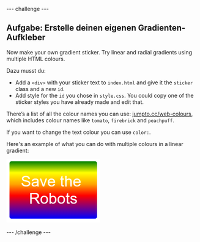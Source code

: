\--- challenge \---

## Aufgabe: Erstelle deinen eigenen Gradienten-Aufkleber

Now make your own gradient sticker. Try linear and radial gradients using multiple HTML colours.

Dazu musst du:

+ Add a `<div>` with your sticker text to `index.html` and give it the `sticker` class and a new `id`.
+ Add style for the `id` you chose in `style.css`. You could copy one of the sticker styles you have already made and edit that. 

There’s a list of all the colour names you can use: [jumpto.cc/web-colours](http://jumpto.cc/web-colours), which includes colour names like `tomato`, `firebrick` and `peachpuff`.

If you want to change the text colour you can use `color:`.

Here's an example of what you can do with multiple colours in a linear gradient:

![Screenshot](images/stickers-save-robots.png)

\--- /challenge \---